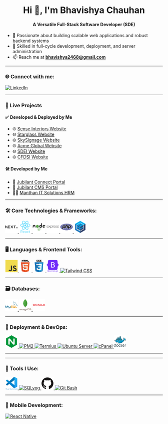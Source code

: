 <h1 align="center">Hi 👋, I'm Bhavishya Chauhan</h1>
<h4 align="center">A Versatile Full-Stack Software Developer (SDE)</h4>

- 💼 Passionate about building scalable web applications and robust backend systems  
- 🚀 Skilled in full-cycle development, deployment, and server administration  
- 📫 Reach me at **bhavishya2468@gmail.com**

---

### 🌐 Connect with me:
<!-- Add LinkedIn, GitHub, Twitter links here if available -->
<p align="left">
  <a href="https://www.linkedin.com/in/deke-r?original_referer=https%3A%2F%2Fgithub.com%2F" target="_blank" rel="noreferrer">
    <img src="https://cdn.jsdelivr.net/gh/devicons/devicon/icons/linkedin/linkedin-original.svg" alt="LinkedIn" width="40" height="40"/>
  </a>
</p>

---
### 🔗 Live Projects

#### ✅ Developed & Deployed by Me
- 🌐 [Sense Interiors Website](https://senseinteriors.in/)
- 🌐 [Starglass Website](https://starglass.in/)
- 🌐 [SkySignage Website](https://skysignage.in/)
- 🌐 [Acme Global Website](https://acmeglobal.in/)
- 🌐 [SDEI Website](https://sdei.in/)
- 🌐 [CFDSI Website](https://cfdsi.com/)

#### 🛠️ Developed by Me 
- 🔐 [Jubilant Connect Portal](https://connect.jacpl.in/)
- 👥 [Jubilant CMS Portal](https://tsg.jacpl.in/)
- 👨‍💼 [Manthan IT Solutions HRM](https://hr.manthanitsolutions.com/)

---

### 🛠️ Core Technologies & Frameworks:
<p align="left">
  <a href="https://nextjs.org/" target="_blank" rel="noreferrer">
    <img src="https://raw.githubusercontent.com/devicons/devicon/master/icons/nextjs/nextjs-original-wordmark.svg" alt="Next.js" width="40" height="40"/>
  </a>
  <a href="https://reactjs.org/" target="_blank" rel="noreferrer">
    <img src="https://raw.githubusercontent.com/devicons/devicon/master/icons/react/react-original-wordmark.svg" alt="React" width="40" height="40"/>
  </a>
  <a href="https://nodejs.org" target="_blank" rel="noreferrer">
    <img src="https://raw.githubusercontent.com/devicons/devicon/master/icons/nodejs/nodejs-original-wordmark.svg" alt="Node.js" width="40" height="40"/>
  </a>
  <a href="https://expressjs.com" target="_blank" rel="noreferrer">
    <img src="https://raw.githubusercontent.com/devicons/devicon/master/icons/express/express-original-wordmark.svg" alt="Express.js" width="40" height="40"/>
  </a>
   <a href="https://www.php.net/" target="_blank" rel="noreferrer">
    <img src="https://raw.githubusercontent.com/devicons/devicon/master/icons/php/php-original.svg" alt="php" width="40" height="40"/>
  </a>
  <a href="https://sequelize.org/" target="_blank" rel="noreferrer">
    <img src="https://raw.githubusercontent.com/devicons/devicon/master/icons/sequelize/sequelize-original.svg" alt="Sequelize" width="40" height="40"/>
  </a>
</p>

---

### 🖥️ Languages & Frontend Tools:
<p align="left">
  <a href="https://developer.mozilla.org/en-US/docs/Web/JavaScript" target="_blank" rel="noreferrer">
    <img src="https://raw.githubusercontent.com/devicons/devicon/master/icons/javascript/javascript-original.svg" alt="JavaScript" width="40" height="40"/>
  </a>
  <a href="https://www.w3.org/html/" target="_blank" rel="noreferrer">
    <img src="https://raw.githubusercontent.com/devicons/devicon/master/icons/html5/html5-original-wordmark.svg" alt="HTML5" width="40" height="40"/>
  </a>
  <a href="https://www.w3schools.com/css/" target="_blank" rel="noreferrer">
    <img src="https://raw.githubusercontent.com/devicons/devicon/master/icons/css3/css3-original-wordmark.svg" alt="CSS3" width="40" height="40"/>
  </a>
  <a href="https://getbootstrap.com" target="_blank" rel="noreferrer">
    <img src="https://raw.githubusercontent.com/devicons/devicon/master/icons/bootstrap/bootstrap-plain-wordmark.svg" alt="Bootstrap" width="40" height="40"/>
  </a>
  <a href="https://tailwindcss.com/" target="_blank" rel="noreferrer">
    <img src="https://www.vectorlogo.zone/logos/tailwindcss/tailwindcss-icon.svg" alt="Tailwind CSS" width="40" height="40"/>
  </a>
</p>

---

### 🗃️ Databases:
<p align="left">
  <a href="https://www.mysql.com/" target="_blank" rel="noreferrer">
    <img src="https://raw.githubusercontent.com/devicons/devicon/master/icons/mysql/mysql-original-wordmark.svg" alt="MySQL" width="40" height="40"/>
  </a>
  <a href="https://www.mongodb.com/" target="_blank" rel="noreferrer">
    <img src="https://raw.githubusercontent.com/devicons/devicon/master/icons/mongodb/mongodb-original-wordmark.svg" alt="MongoDB" width="40" height="40"/>
  </a>
  <a href="https://www.oracle.com/" target="_blank" rel="noreferrer">
    <img src="https://raw.githubusercontent.com/devicons/devicon/master/icons/oracle/oracle-original.svg" alt="Oracle" width="40" height="40"/>
  </a>
</p>

---

### 🚀 Deployment & DevOps:
<p align="left">
  <a href="https://www.nginx.com/" target="_blank" rel="noreferrer">
    <img src="https://raw.githubusercontent.com/devicons/devicon/master/icons/nginx/nginx-original.svg" alt="Nginx" width="40" height="40"/>
  </a>
  <a href="https://pm2.keymetrics.io/" target="_blank" rel="noreferrer">
    <img src="https://encrypted-tbn0.gstatic.com/images?q=tbn:ANd9GcTsFAj_6iBTqEqk5HsEnPebnohEPyPVGPBKGGaqV1_tlb9n1OpEEpoyGFpXsQK1dFelbPk&usqp=CAU" alt="PM2" width="40" height="40"/>
  </a>
  <a href="https://www.termius.com/" target="_blank" rel="noreferrer">
    <img src="https://store-images.s-microsoft.com/image/apps.21831.13666025735757375.7c0b6616-0df9-4274-955f-0bc6a453ad75.625edd74-08fd-47aa-aa0d-8179c4f8a759" alt="Termius" width="40" height="40"/>
  </a>
  <a href="https://ubuntu.com/server" target="_blank" rel="noreferrer">
    <img src="https://assets.ubuntu.com/v1/29985a98-ubuntu-logo32.png" alt="Ubuntu Server" width="40" height="40"/>
  </a>
  <a href="https://cpanel.net/" target="_blank" rel="noreferrer">
    <img src="https://kinsta.com/wp-content/uploads/2017/12/what-is-cpanel.png" alt="cPanel" width="40" height="40"/>
  </a>
  <a href="https://www.docker.com/" target="_blank" rel="noreferrer">
    <img src="https://raw.githubusercontent.com/devicons/devicon/master/icons/docker/docker-original-wordmark.svg" alt="Docker" width="40" height="40"/>
  </a>
</p>

---

---

### 🧰 Tools I Use:
<p align="left">
  <a href="https://code.visualstudio.com/" target="_blank" rel="noreferrer">
    <img src="https://raw.githubusercontent.com/devicons/devicon/master/icons/vscode/vscode-original-wordmark.svg" alt="VS Code" width="40" height="40"/>
  </a>
  <a href="https://www.webyog.com/product/sqlyog" target="_blank" rel="noreferrer">
    <img src="https://sc.filehippo.net/images/t_app-icon-l/p/81ea8158-96d6-11e6-a5d9-00163ec9f5fa/2266146321/sqlyog-logo" alt="SQLyog" width="40" height="40"/>
  </a>
  <a href="https://github.com/" target="_blank" rel="noreferrer">
    <img src="https://raw.githubusercontent.com/devicons/devicon/master/icons/github/github-original.svg" alt="GitHub" width="40" height="40"/>
  </a>
  <a href="https://git-scm.com/" target="_blank" rel="noreferrer">
    <img src="https://git-scm.com/images/logos/downloads/Git-Icon-1788C.png" alt="Git Bash" width="40" height="40"/>
  </a>
</p>


---

### 📱 Mobile Development:
<p align="left">
  <a href="https://reactnative.dev/" target="_blank" rel="noreferrer">
    <img src="https://reactnative.dev/img/header_logo.svg" alt="React Native" width="40" height="40"/>
  </a>
</p>

